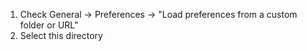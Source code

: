 1. Check General -> Preferences -> "Load preferences from a custom folder or URL"
2. Select this directory
